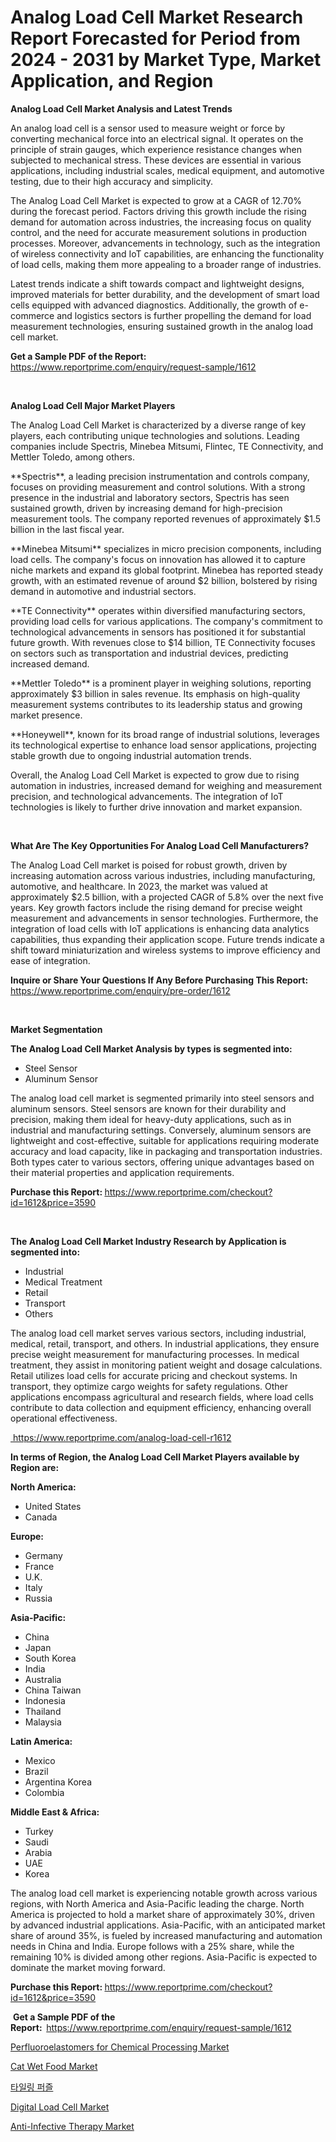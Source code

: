 <p><h1>Analog Load Cell Market Research Report Forecasted for Period from 2024 -  2031 by Market Type, Market Application, and Region</h1></p><p><strong>Analog Load Cell Market Analysis and Latest Trends</strong></p>
<p><p>An analog load cell is a sensor used to measure weight or force by converting mechanical force into an electrical signal. It operates on the principle of strain gauges, which experience resistance changes when subjected to mechanical stress. These devices are essential in various applications, including industrial scales, medical equipment, and automotive testing, due to their high accuracy and simplicity.</p><p>The Analog Load Cell Market is expected to grow at a CAGR of 12.70% during the forecast period. Factors driving this growth include the rising demand for automation across industries, the increasing focus on quality control, and the need for accurate measurement solutions in production processes. Moreover, advancements in technology, such as the integration of wireless connectivity and IoT capabilities, are enhancing the functionality of load cells, making them more appealing to a broader range of industries.</p><p>Latest trends indicate a shift towards compact and lightweight designs, improved materials for better durability, and the development of smart load cells equipped with advanced diagnostics. Additionally, the growth of e-commerce and logistics sectors is further propelling the demand for load measurement technologies, ensuring sustained growth in the analog load cell market.</p></p>
<p><strong>Get a Sample PDF of the Report:&nbsp;</strong> <a href="https://www.reportprime.com/enquiry/request-sample/1612">https://www.reportprime.com/enquiry/request-sample/1612</a></p>
<p>&nbsp;</p>
<p><strong>Analog Load Cell Major Market Players</strong></p>
<p><p>The Analog Load Cell Market is characterized by a diverse range of key players, each contributing unique technologies and solutions. Leading companies include Spectris, Minebea Mitsumi, Flintec, TE Connectivity, and Mettler Toledo, among others.</p><p>**Spectris**, a leading precision instrumentation and controls company, focuses on providing measurement and control solutions. With a strong presence in the industrial and laboratory sectors, Spectris has seen sustained growth, driven by increasing demand for high-precision measurement tools. The company reported revenues of approximately $1.5 billion in the last fiscal year.</p><p>**Minebea Mitsumi** specializes in micro precision components, including load cells. The company's focus on innovation has allowed it to capture niche markets and expand its global footprint. Minebea has reported steady growth, with an estimated revenue of around $2 billion, bolstered by rising demand in automotive and industrial sectors.</p><p>**TE Connectivity** operates within diversified manufacturing sectors, providing load cells for various applications. The company's commitment to technological advancements in sensors has positioned it for substantial future growth. With revenues close to $14 billion, TE Connectivity focuses on sectors such as transportation and industrial devices, predicting increased demand.</p><p>**Mettler Toledo** is a prominent player in weighing solutions, reporting approximately $3 billion in sales revenue. Its emphasis on high-quality measurement systems contributes to its leadership status and growing market presence.</p><p>**Honeywell**, known for its broad range of industrial solutions, leverages its technological expertise to enhance load sensor applications, projecting stable growth due to ongoing industrial automation trends.</p><p>Overall, the Analog Load Cell Market is expected to grow due to rising automation in industries, increased demand for weighing and measurement precision, and technological advancements. The integration of IoT technologies is likely to further drive innovation and market expansion.</p></p>
<p>&nbsp;</p>
<p><strong>What Are The Key Opportunities For Analog Load Cell Manufacturers?</strong></p>
<p><p>The Analog Load Cell market is poised for robust growth, driven by increasing automation across various industries, including manufacturing, automotive, and healthcare. In 2023, the market was valued at approximately $2.5 billion, with a projected CAGR of 5.8% over the next five years. Key growth factors include the rising demand for precise weight measurement and advancements in sensor technologies. Furthermore, the integration of load cells with IoT applications is enhancing data analytics capabilities, thus expanding their application scope. Future trends indicate a shift toward miniaturization and wireless systems to improve efficiency and ease of integration.</p></p>
<p><strong>Inquire or Share Your Questions If Any Before Purchasing This Report:</strong> <a href="https://www.reportprime.com/enquiry/pre-order/1612">https://www.reportprime.com/enquiry/pre-order/1612</a></p>
<p>&nbsp;</p>
<p><strong>Market Segmentation</strong></p>
<p><strong>The Analog Load Cell Market Analysis by types is segmented into:</strong></p>
<p><ul><li>Steel Sensor</li><li>Aluminum Sensor</li></ul></p>
<p><p>The analog load cell market is segmented primarily into steel sensors and aluminum sensors. Steel sensors are known for their durability and precision, making them ideal for heavy-duty applications, such as in industrial and manufacturing settings. Conversely, aluminum sensors are lightweight and cost-effective, suitable for applications requiring moderate accuracy and load capacity, like in packaging and transportation industries. Both types cater to various sectors, offering unique advantages based on their material properties and application requirements.</p></p>
<p><strong>Purchase this Report:&nbsp;</strong><a href="https://www.reportprime.com/checkout?id=1612&price=3590">https://www.reportprime.com/checkout?id=1612&price=3590</a></p>
<p>&nbsp;</p>
<p><strong>The Analog Load Cell Market Industry Research by Application is segmented into:</strong></p>
<p><ul><li>Industrial</li><li>Medical Treatment</li><li>Retail</li><li>Transport</li><li>Others</li></ul></p>
<p><p>The analog load cell market serves various sectors, including industrial, medical, retail, transport, and others. In industrial applications, they ensure precise weight measurement for manufacturing processes. In medical treatment, they assist in monitoring patient weight and dosage calculations. Retail utilizes load cells for accurate pricing and checkout systems. In transport, they optimize cargo weights for safety regulations. Other applications encompass agricultural and research fields, where load cells contribute to data collection and equipment efficiency, enhancing overall operational effectiveness.</p></p>
<p><a href="https://www.reportprime.com/analog-load-cell-r1612">&nbsp;https://www.reportprime.com/analog-load-cell-r1612</a></p>
<p><strong>In terms of Region, the Analog Load Cell Market Players available by Region are:</strong></p>
<p>
    <p> <strong> North America: </strong>
        <ul>
            <li>United States</li>
            <li>Canada</li>
        </ul>
        </p> 
    <p> <strong> Europe: </strong>
        <ul>
            <li>Germany</li>
            <li>France</li>
            <li>U.K.</li>
            <li>Italy</li>
            <li>Russia</li>
        </ul>
        </p> 
    <p> <strong> Asia-Pacific: </strong>
        <ul>
            <li>China</li>
            <li>Japan</li>
            <li>South Korea</li>
            <li>India</li>
            <li>Australia</li>
            <li>China Taiwan</li>
            <li>Indonesia</li>
            <li>Thailand</li>
            <li>Malaysia</li>
        </ul>
        </p> 
    <p> <strong> Latin America: </strong>
        <ul>
            <li>Mexico</li>
            <li>Brazil</li>
            <li>Argentina Korea</li>
            <li>Colombia</li>
        </ul>
        </p> 
    <p> <strong> Middle East & Africa: </strong>
        <ul>
            <li>Turkey</li>
            <li>Saudi</li>
            <li>Arabia</li>
            <li>UAE</li>
            <li>Korea</li>
        </ul>
    </p>
    </p>
<p><p>The analog load cell market is experiencing notable growth across various regions, with North America and Asia-Pacific leading the charge. North America is projected to hold a market share of approximately 30%, driven by advanced industrial applications. Asia-Pacific, with an anticipated market share of around 35%, is fueled by increased manufacturing and automation needs in China and India. Europe follows with a 25% share, while the remaining 10% is divided among other regions. Asia-Pacific is expected to dominate the market moving forward.</p></p>
<p><strong>Purchase this Report: </strong><a href="https://www.reportprime.com/checkout?id=1612&price=3590">https://www.reportprime.com/checkout?id=1612&price=3590</a></p>
<p>&nbsp;<strong>Get a Sample PDF of the Report:&nbsp;&nbsp;</strong><a href="https://www.reportprime.com/enquiry/request-sample/1612">https://www.reportprime.com/enquiry/request-sample/1612</a></p>
<p><strong></strong></p>
<p><p><a href="https://issuu.com/reportprime-2/docs/perfluoroelastomers-for-chemical-pr_79035347e4c1d4">Perfluoroelastomers for Chemical Processing Market</a></p><p><a href="https://www.linkedin.com/pulse/global-cat-wet-food-market-opportunities-challenges2024--hvw0f?trackingId=6jxZQY%2BGRGKjolcDC4z8uQ%3D%3D">Cat Wet Food Market</a></p><p><a href="https://medium.com/@biancamacdonald87/%ED%83%80%EC%9D%BC-%ED%8D%BC%EC%A6%90-%EC%8B%9C%EC%9E%A5-%EC%98%88%EC%B8%A1-%EC%8B%9C%EC%9E%A5-%EB%8F%99%ED%96%A5-%EB%B0%8F-%EC%98%81%ED%96%A5-%EB%B6%84%EC%84%9D-2024-2031-e6054aece11a">타일링 퍼즐</a></p><p><a href="https://github.com/juniordelafrance/Market-Research-Report-List-4/blob/main/digital-load-cell-market.md">Digital Load Cell Market</a></p><p><a href="https://medium.com/@felipestehr/anti-infective-therapy-market-outlook-complete-industry-analysis-2024-to-2031-b3ecf4f59f93">Anti-Infective Therapy Market</a></p></p>